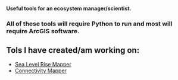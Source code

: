 #### Useful tools for an ecosystem manager/scientist.
### All of these tools will require Python to run and most will require ArcGIS software.

## Tols I have created/am working on:
- [Sea Level Rise Mapper](https://github.com/wessholders/GIS-Tools/tree/main/Tools/Sea%20Level%20Rise)
- [Connectivity Mapper]()
